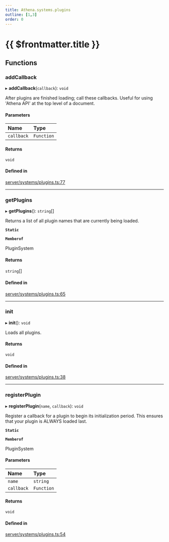 ```yaml
---
title: Athena.systems.plugins
outline: [1,3]
order: 0
---
```


# {{ $frontmatter.title }}


## Functions

### addCallback

▸ **addCallback**(`callback`): `void`

After plugins are finished loading; call these callbacks.
Useful for using 'Athena API' at the top level of a document.

#### Parameters

| Name | Type |
| :------ | :------ |
| `callback` | `Function` |

#### Returns

`void`

#### Defined in

[server/systems/plugins.ts:77](https://github.com/Stuyk/altv-athena/blob/2ba937d/src/core/server/systems/plugins.ts#L77)

___

### getPlugins

▸ **getPlugins**(): `string`[]

Returns a list of all plugin names that are currently being loaded.

**`Static`**

**`Memberof`**

PluginSystem

#### Returns

`string`[]

#### Defined in

[server/systems/plugins.ts:65](https://github.com/Stuyk/altv-athena/blob/2ba937d/src/core/server/systems/plugins.ts#L65)

___

### init

▸ **init**(): `void`

Loads all plugins.

#### Returns

`void`

#### Defined in

[server/systems/plugins.ts:38](https://github.com/Stuyk/altv-athena/blob/2ba937d/src/core/server/systems/plugins.ts#L38)

___

### registerPlugin

▸ **registerPlugin**(`name`, `callback`): `void`

Register a callback for a plugin to begin its initialization period.
This ensures that your plugin is ALWAYS loaded last.

**`Static`**

**`Memberof`**

PluginSystem

#### Parameters

| Name | Type |
| :------ | :------ |
| `name` | `string` |
| `callback` | `Function` |

#### Returns

`void`

#### Defined in

[server/systems/plugins.ts:54](https://github.com/Stuyk/altv-athena/blob/2ba937d/src/core/server/systems/plugins.ts#L54)
